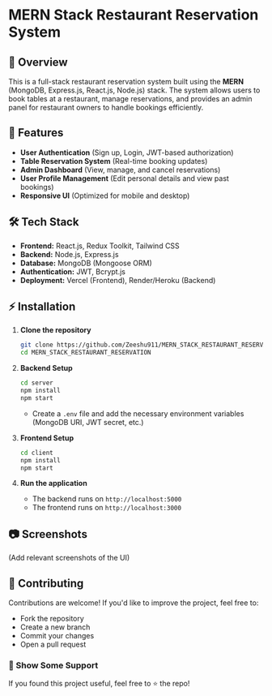 # MERN Stack Restaurant Reservation System

## 📌 Overview
This is a full-stack restaurant reservation system built using the **MERN** (MongoDB, Express.js, React.js, Node.js) stack. The system allows users to book tables at a restaurant, manage reservations, and provides an admin panel for restaurant owners to handle bookings efficiently.

## 🚀 Features
- **User Authentication** (Sign up, Login, JWT-based authorization)
- **Table Reservation System** (Real-time booking updates)
- **Admin Dashboard** (View, manage, and cancel reservations)
- **User Profile Management** (Edit personal details and view past bookings)
- **Responsive UI** (Optimized for mobile and desktop)

## 🛠️ Tech Stack
- **Frontend:** React.js, Redux Toolkit, Tailwind CSS
- **Backend:** Node.js, Express.js
- **Database:** MongoDB (Mongoose ORM)
- **Authentication:** JWT, Bcrypt.js
- **Deployment:** Vercel (Frontend), Render/Heroku (Backend)

## ⚡ Installation

1. **Clone the repository**  
   ```sh
   git clone https://github.com/Zeeshu911/MERN_STACK_RESTAURANT_RESERVATION.git
   cd MERN_STACK_RESTAURANT_RESERVATION
   ```

2. **Backend Setup**
   ```sh
   cd server
   npm install
   npm start
   ```
   - Create a `.env` file and add the necessary environment variables (MongoDB URI, JWT secret, etc.)

3. **Frontend Setup**
   ```sh
   cd client
   npm install
   npm start
   ```

4. **Run the application**
   - The backend runs on `http://localhost:5000`
   - The frontend runs on `http://localhost:3000`

## 📷 Screenshots
(Add relevant screenshots of the UI)

## 🤝 Contributing
Contributions are welcome! If you'd like to improve the project, feel free to:
- Fork the repository
- Create a new branch
- Commit your changes
- Open a pull request


### 🌟 Show Some Support
If you found this project useful, feel free to ⭐ the repo!


